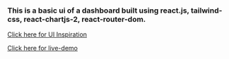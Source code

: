 ### This is a basic ui of a dashboard built using react.js, tailwind-css, react-chartjs-2, react-router-dom.

[Click here for UI Inspiration](https://www.figma.com/file/WxO3nryqVCI4Ftupdl1Mvl/Front-End-Developer-Task-(Copy)?node-id=0%3A322&t=xjAmXDb6Txl6UwaG-1)

[Click here for live-demo](https://react-dashboard-ui-gamma.vercel.app/)